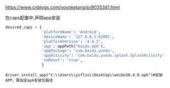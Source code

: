https://www.cnblogs.com/yoyoketang/p/9035341.html

在caps配置中,声明app安装
```py
desired_caps = {
                'platformName': 'Android',
                'deviceName': '127.0.0.1:62001',
                'platformVersion': '4.4.2',
                'app': appPath("baidu.apk"),
                'appPackage': 'com.baidu.yuedu',
                'appActivity': 'com.baidu.yuedu.splash.SplashActivity',
                'noReset': 'true',
                }
```

`driver.install_app("C:\\Users\\yifliu\\Desktop\\weibo10.4.0.apk")#安装APP，需指定apk安装包路径`